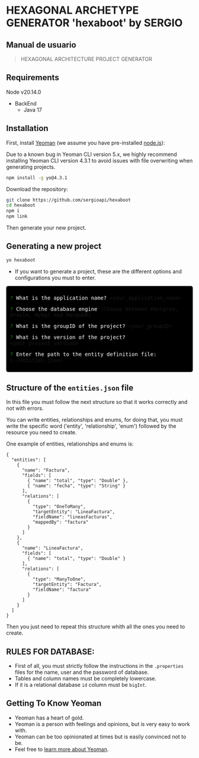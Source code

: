 # HEXAGONAL ARCHETYPE GENERATOR 'hexaboot' by SERGIO
## Manual de usuario

> HEXAGONAL ARCHITECTURE PROJECT GENERATOR

## Requirements
Node v20.14.0

- BackEnd
  - Java 17

## Installation

First, install [Yeoman](http://yeoman.io) (we assume you have pre-installed [node.js](https://nodejs.org/)):

Due to a known bug in Yeoman CLI version 5.x, we highly recommend installing Yeoman CLI version 4.3.1 to avoid issues with file overwriting when generating projects.

```bash
npm install -g yo@4.3.1
```

Download the repository:

```bash
git clone https://github.com/sergioapi/hexaboot
cd hexaboot
npm i
npm link
```

Then generate your new project.

## Generating a new project

```bash
yo hexaboot
```
- If you want to generate a project, these are the different options and configurations you must to enter.

<div style="background-color:black; padding:10px; border-radius:5px; font-family: monospace; margin-bottom: 30px">

<span style="color: green;">? </span> <span style="color: white;">What is the application name?</span> <your_application_name>

<span style="color: green;">? </span> <span style="color: white;">Choose the database engine</span> (Choose between Postgres, Oracle, MySql and MongoDB)

<span style="color: green;">? </span> <span style="color: white;">What is the groupID of the project?</span> <your_groupID>

<span style="color: green;">? </span> <span style="color: white;">What is the version of the project?</span> <your_project_version>

<span style="color: green;">? </span> <span style="color: white;">Enter the path to the entity definition file:</span> (./entities.json)

</div>

## Structure of the `entities.json` file
In this file you must follow the next structure so that it works correctly and not with errors.

You can write entities, relationships and enums, for doing that, you must write the specific word ('entity', 'relationship', 'enum') followed by the resource you need to create.

One example of entities, relationships and enums is:

```
{
  "entities": [
    {
      "name": "Factura",
      "fields": [
        { "name": "total", "type": "Double" },
        { "name": "fecha", "type": "String" }
      ],
      "relations": [
        {
          "type": "OneToMany",
          "targetEntity": "LineaFactura",
          "fieldName": "lineasFacturas",
          "mappedBy": "factura"
        }
      ]
    },
    {
      "name": "LineaFactura",
      "fields": [
        { "name": "total", "type": "Double" }
      ],
      "relations": [
        {
          "type": "ManyToOne",
          "targetEntity": "Factura",
          "fieldName": "factura"
        }
      ]
    }
  ]
}
```
Then you just need to repeat this structure whith all the ones you need to create.

## RULES FOR DATABASE:

- First of all, you must strictly follow the instructions in the `.properties` files for the name, user and the password of database.
- Tables and column names must be completely lowercase.
- If it is a relational database `id` column must be `bigInt`.

## Getting To Know Yeoman

 * Yeoman has a heart of gold.
 * Yeoman is a person with feelings and opinions, but is very easy to work with.
 * Yeoman can be too opinionated at times but is easily convinced not to be.
 * Feel free to [learn more about Yeoman](http://yeoman.io/).